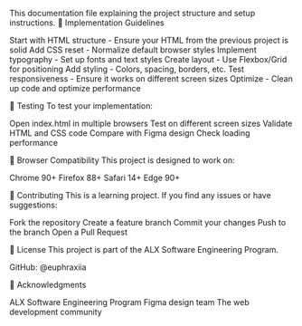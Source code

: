 This documentation file explaining the project structure and setup instructions.
🎯 Implementation Guidelines

Start with HTML structure - Ensure your HTML from the previous project is solid
Add CSS reset - Normalize default browser styles
Implement typography - Set up fonts and text styles
Create layout - Use Flexbox/Grid for positioning
Add styling - Colors, spacing, borders, etc.
Test responsiveness - Ensure it works on different screen sizes
Optimize - Clean up code and optimize performance

🧪 Testing
To test your implementation:

Open index.html in multiple browsers
Test on different screen sizes
Validate HTML and CSS code
Compare with Figma design
Check loading performance

📱 Browser Compatibility
This project is designed to work on:

Chrome 90+
Firefox 88+
Safari 14+
Edge 90+

🤝 Contributing
This is a learning project. If you find any issues or have suggestions:

Fork the repository
Create a feature branch
Commit your changes
Push to the branch
Open a Pull Request

📜 License
This project is part of the ALX Software Engineering Program.

GitHub: @euphraxiia

🙏 Acknowledgments

ALX Software Engineering Program
Figma design team
The web development community
